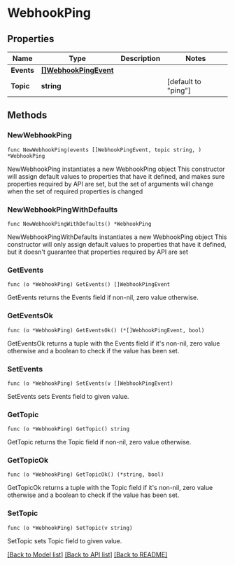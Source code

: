 # WebhookPing

## Properties

Name | Type | Description | Notes
------------ | ------------- | ------------- | -------------
**Events** | [**[]WebhookPingEvent**](WebhookPingEvent.md) |  | 
**Topic** | **string** |  | [default to "ping"]

## Methods

### NewWebhookPing

`func NewWebhookPing(events []WebhookPingEvent, topic string, ) *WebhookPing`

NewWebhookPing instantiates a new WebhookPing object
This constructor will assign default values to properties that have it defined,
and makes sure properties required by API are set, but the set of arguments
will change when the set of required properties is changed

### NewWebhookPingWithDefaults

`func NewWebhookPingWithDefaults() *WebhookPing`

NewWebhookPingWithDefaults instantiates a new WebhookPing object
This constructor will only assign default values to properties that have it defined,
but it doesn't guarantee that properties required by API are set

### GetEvents

`func (o *WebhookPing) GetEvents() []WebhookPingEvent`

GetEvents returns the Events field if non-nil, zero value otherwise.

### GetEventsOk

`func (o *WebhookPing) GetEventsOk() (*[]WebhookPingEvent, bool)`

GetEventsOk returns a tuple with the Events field if it's non-nil, zero value otherwise
and a boolean to check if the value has been set.

### SetEvents

`func (o *WebhookPing) SetEvents(v []WebhookPingEvent)`

SetEvents sets Events field to given value.


### GetTopic

`func (o *WebhookPing) GetTopic() string`

GetTopic returns the Topic field if non-nil, zero value otherwise.

### GetTopicOk

`func (o *WebhookPing) GetTopicOk() (*string, bool)`

GetTopicOk returns a tuple with the Topic field if it's non-nil, zero value otherwise
and a boolean to check if the value has been set.

### SetTopic

`func (o *WebhookPing) SetTopic(v string)`

SetTopic sets Topic field to given value.



[[Back to Model list]](../README.md#documentation-for-models) [[Back to API list]](../README.md#documentation-for-api-endpoints) [[Back to README]](../README.md)


